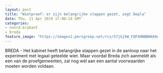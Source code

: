 ```yaml
---
layout: post
title: "Wietproef: er zijn belangrijke stappen gezet, zegt Depla"
date: Thu, 11 Apr 2019 17:00:14 GMT
categories: 
- noord-brabant 
- breda 
feature_image: "https://images2.persgroep.net/rcs/57jGjkW_FQFXHNBBNkK6o9K1vPE/diocontent/117519143/_fitwidth/400/?appId=21791a8992982cd8da851550a453bd7f&quality=0.7"
---
```


BREDA - Het kabinet heeft belangrijke stappen gezet in de aanloop naar het experiment met legaal geteelde wiet. Maar voordat Breda zich aanmeldt als een van de proefgemeenten, zal nog wél aan een aantal voorwaarden moeten worden voldaan.
